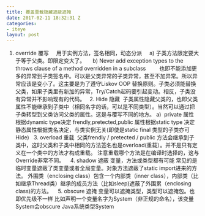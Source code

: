 ```yaml
---
title: 覆盖重载隐藏遮蔽遮掩
date: 2017-02-11 18:32:31 Z
categories:
- iteye
layout: post
---
```


1. override 覆写     用于实例方法，签名相同，动态分派     a) 子类方法限定要大于等于父类。即限定变大了。     b) Never add exception types to the throws clause of a method overridden in a subclass         也即不能添加更多的异常到子类签名中。可以是父类异常的子类异常，甚至不加异常。所以异常应该是变小了。这主要是为了遵守Liskov OOP 替换原则。子类必须能替换父类，如果子类里有新加的异常，Try/Catch起码要引起变动。相反，子类没有异常并不影响现有的代码。   2. Hide 隐藏  子类属性隐藏父类的，也即父类属性不能继承到子类中（相同名字的话，可以是不同类型）。当然可以通过把子类转型到父类访问父类的属性。这是与覆写不同的地方。 a)  private 属性根据dynamic type决定 frendly,pretected,public 属性根据static type 决定 静态属性根据类名决定，与类实例无关(即使是static final 类型的子类亦可Hide)   3. overload 重载  父类frendly / pretected / public 方法会继承到子类中，这时父类和子类中相同的方法签名也是overload(重载）。并不是只有定义在一个类中的方法才构成重载。 注意重载哪个方法是在编译时选择的，这与Override非常不同。    4. shadow 遮蔽 变量，方法或类型都有可能 常见的是临时变量遮蔽了类变量或者全局变量。对象方法遮蔽了static import进来的方法。 外围类（enclosing class）包含一个内部类（inner class），内部类（比如继承Thread类）继承的成员方法（比如sleep)遮蔽了外围累（enclosing class)的方法。    5. obscure 遮掩 变量可以遮掩类型，类型可以遮掩包。也即优先级不一样 比如声明一个变量名字为System（非正规的命名），该变量System会obscure Java系统类型System  